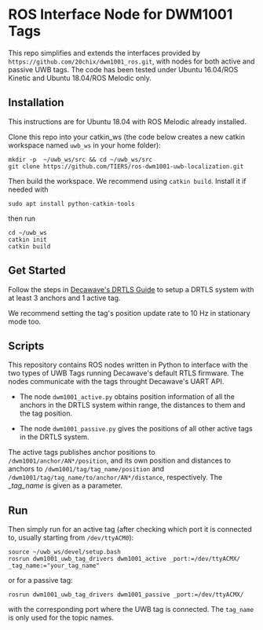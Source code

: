 # ROS Interface Node for DWM1001 Tags

This repo simplifies and extends the interfaces provided by `https://github.com/20chix/dwm1001_ros.git`, with nodes for both active and passive UWB tags. The code has been tested under Ubuntu 16.04/ROS Kinetic and Ubuntu 18.04/ROS Melodic only.

## Installation

This instructions are for Ubuntu 18.04 with ROS Melodic already installed.

Clone this repo into your catkin_ws (the code below creates a new catkin workspace named `uwb_ws` in your home folder):
```
mkdir -p  ~/uwb_ws/src && cd ~/uwb_ws/src
git clone https://github.com/TIERS/ros-dwm1001-uwb-localization.git
```

Then build the workspace. We recommend using `catkin build`. Install it if needed with
```
sudo apt install python-catkin-tools
```

then run
```
cd ~/uwb_ws
catkin init
catkin build
```

## Get Started

Follow the steps in [Decawave's DRTLS Guide](https://www.decawave.com/wp-content/uploads/2018/08/mdek1001_quick_start_guide.pdf) to setup a DRTLS system with at least 3 anchors and 1 active tag. 

We recommend setting the tag's position update rate to 10 Hz in stationary mode too.

## Scripts

This repository contains ROS nodes written in Python to interface with the two types of UWB Tags running Decawave's default RTLS firmware. The nodes communicate with the tags throught Decawave's UART API.

- The node `dwm1001_active.py` obtains position information of all the anchors in the DRTLS system within range, the distances to them and the tag position. 

- The node `dwm1001_passive.py` gives the positions of all other active tags in the DRTLS system.

The active tags publishes anchor positions to `/dwm1001/anchor/AN*/position`, and its own position and distances to anchors to `/dwm1001/tag/tag_name/position` and `/dwm1001/tag/tag_name/to/anchor/AN*/distance`, respectively. The __tag_name_ is given as a parameter.

## Run

Then simply run for an active tag (after checking which port it is connected to, usually starting from `/dev/ttyACM0`):

```
source ~/uwb_ws/devel/setup.bash
rosrun dwm1001_uwb_tag_drivers dwm1001_active _port:=/dev/ttyACMX/ _tag_name:="your_tag_name"
``` 

or for a passive tag:

```
rosrun dwm1001_uwb_tag_drivers dwm1001_passive _port:=/dev/ttyACMX/
```

with the corresponding port where the UWB tag is connected. The `tag_name` is only used for the topic names.

